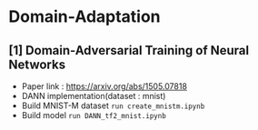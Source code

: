 # Domain-Adaptation
## [1] Domain-Adversarial Training of Neural Networks
- Paper link : https://arxiv.org/abs/1505.07818
- DANN implementation(dataset : mnist)
- Build MNIST-M dataset
`run create_mnistm.ipynb`
- Build model
`run DANN_tf2_mnist.ipynb`
  

